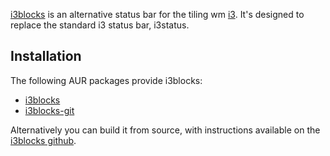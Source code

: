 [i3blocks](http://vivien.github.io/i3blocks) is an alternative status bar for the tiling wm [i3](/index.php/I3 "I3"). It's designed to replace the standard i3 status bar, i3status.

## Installation

The following AUR packages provide i3blocks:

*   [i3blocks](https://www.archlinux.org/packages/?name=i3blocks)
*   [i3blocks-git](https://aur.archlinux.org/packages/i3blocks-git/)

Alternatively you can build it from source, with instructions available on the [i3blocks github](https://github.com/vivien/i3blocks).